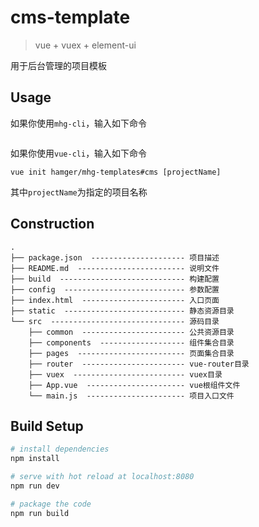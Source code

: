 # cms-template
> vue + vuex + element-ui

用于后台管理的项目模板

## Usage
如果你使用`mhg-cli`，输入如下命令
```bash
```
如果你使用`vue-cli`，输入如下命令
```
vue init hamger/mhg-templates#cms [projectName]
```
其中`projectName`为指定的项目名称

## Construction
```
.
├── package.json  --------------------- 项目描述
├── README.md  ------------------------ 说明文件
├── build  ---------------------------- 构建配置
├── config  --------------------------- 参数配置
├── index.html  ----------------------- 入口页面
├── static  --------------------------- 静态资源目录
└── src  ------------------------------ 源码目录
    ├── common  ----------------------- 公共资源目录
    ├── components  ------------------- 组件集合目录
    ├── pages  ------------------------ 页面集合目录
    ├── router  ----------------------- vue-router目录
    ├── vuex  ------------------------- vuex目录
    ├── App.vue  ---------------------- vue根组件文件
    └── main.js  ---------------------- 项目入口文件
```

## Build Setup
``` bash
# install dependencies
npm install

# serve with hot reload at localhost:8080
npm run dev

# package the code
npm run build
```
